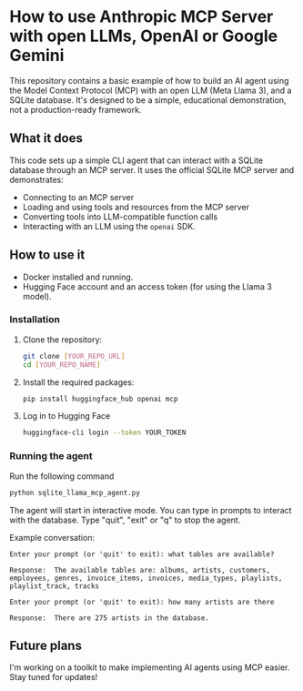 # How to use Anthropic MCP Server with open LLMs, OpenAI or Google Gemini

This repository contains a basic example of how to build an AI agent using the Model Context Protocol (MCP) with an open LLM (Meta Llama 3), and a SQLite database. It's designed to be a simple, educational demonstration, not a production-ready framework.

## What it does

This code sets up a simple CLI agent that can interact with a SQLite database through an MCP server. It uses the official SQLite MCP server and demonstrates:

*   Connecting to an MCP server
*   Loading and using tools and resources from the MCP server
*   Converting tools into LLM-compatible function calls
*   Interacting with an LLM using the `openai` SDK.

## How to use it

*   Docker installed and running.
*   Hugging Face account and an access token (for using the Llama 3 model).

### Installation

1.  Clone the repository:
    ```bash
    git clone [YOUR_REPO_URL]
    cd [YOUR_REPO_NAME]
    ```
2.  Install the required packages:
    ```bash
    pip install huggingface_hub openai mcp
    ```

3. Log in to Hugging Face
    ```bash
    huggingface-cli login --token YOUR_TOKEN
    ```

### Running the agent
   
Run the following command

```bash
python sqlite_llama_mcp_agent.py
```

The agent will start in interactive mode. You can type in prompts to interact with the database. Type "quit", "exit" or "q" to stop the agent.

Example conversation:
```
Enter your prompt (or 'quit' to exit): what tables are available?

Response:  The available tables are: albums, artists, customers, employees, genres, invoice_items, invoices, media_types, playlists, playlist_track, tracks

Enter your prompt (or 'quit' to exit): how many artists are there

Response:  There are 275 artists in the database.
```

## Future plans

I'm working on a toolkit to make implementing AI agents using MCP easier. Stay tuned for updates!